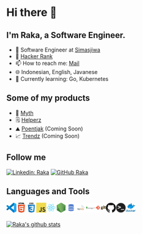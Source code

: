 # Hi there 👋

## I'm Raka, a Software Engineer.

- 🔭 Software Engineer at [Simasjiwa](https://simasjiwa.co.id)
- 🏅 [Hacker Rank](https://www.hackerrank.com/profile/Ryuda__) 
- 📫 How to reach me: [Mail](mailto:raka.yuda.pradipta@gmail.com)
- 🌐 Indonesian, English, Javanese
- 📖 Currently learning: Go, Kubernetes

## Some of my products

- 🗿 [Myth](https://myth.ryuda.me)
- 🗒️ [Helperz](https//helperz.ryuda.me)
- ⛰️ [Poentjak](https://github.com/raka-yuda/poentjak) (Coming Soon)
- 📈 [Trendz](https://github.com/raka-yuda/trendz) (Coming Soon)

## Follow me
[![Linkedin: Raka](https://img.shields.io/badge/-Raka-blue?style=flat-square&logo=Linkedin&logoColor=white&link=https://www.linkedin.com/in/raka-yuda-pradipta/)](https://www.linkedin.com/in/raka-yuda-pradipta/)
[![GitHub Raka](https://img.shields.io/github/followers/raka-yuda?label=follow&style=social)](https://github.com/raka-yuda)

## Languages and Tools

<img align="left" alt="Visual Studio Code" width="26px" src="https://raw.githubusercontent.com/github/explore/80688e429a7d4ef2fca1e82350fe8e3517d3494d/topics/visual-studio-code/visual-studio-code.png" />
<img align="left" alt="HTML5" width="26px" src="https://raw.githubusercontent.com/github/explore/80688e429a7d4ef2fca1e82350fe8e3517d3494d/topics/html/html.png" />
<img align="left" alt="CSS3" width="26px" src="https://raw.githubusercontent.com/github/explore/80688e429a7d4ef2fca1e82350fe8e3517d3494d/topics/css/css.png" />
<img align="left" alt="JavaScript" width="26px" src="https://raw.githubusercontent.com/github/explore/80688e429a7d4ef2fca1e82350fe8e3517d3494d/topics/javascript/javascript.png" />
<img align="left" alt="React" width="26px" src="https://raw.githubusercontent.com/github/explore/80688e429a7d4ef2fca1e82350fe8e3517d3494d/topics/react/react.png" />
<img align="left" alt="Node.js" width="26px" src="https://raw.githubusercontent.com/github/explore/80688e429a7d4ef2fca1e82350fe8e3517d3494d/topics/nodejs/nodejs.png" />
<img align="left" alt="SQL" width="26px" src="https://raw.githubusercontent.com/github/explore/80688e429a7d4ef2fca1e82350fe8e3517d3494d/topics/sql/sql.png" />
<img align="left" alt="MySQL" width="26px" src="https://raw.githubusercontent.com/github/explore/80688e429a7d4ef2fca1e82350fe8e3517d3494d/topics/mysql/mysql.png" />
<img align="left" alt="MongoDB" width="26px" src="https://raw.githubusercontent.com/github/explore/80688e429a7d4ef2fca1e82350fe8e3517d3494d/topics/mongodb/mongodb.png" />
<img align="left" alt="Git" width="26px" src="https://raw.githubusercontent.com/github/explore/80688e429a7d4ef2fca1e82350fe8e3517d3494d/topics/git/git.png" />
<img align="left" alt="GitHub" width="26px" src="https://raw.githubusercontent.com/github/explore/78df643247d429f6cc873026c0622819ad797942/topics/github/github.png" />
<img align="left" alt="Terminal" width="26px" src="https://raw.githubusercontent.com/github/explore/80688e429a7d4ef2fca1e82350fe8e3517d3494d/topics/terminal/terminal.png" />
<img align="left" alt="Docker" width="26px" src="https://raw.githubusercontent.com/github/explore/80688e429a7d4ef2fca1e82350fe8e3517d3494d/topics/docker/docker.png" />
<br />
<br />

[![Raka's github stats](https://github-readme-stats.vercel.app/api?username=raka-yuda&show_icons=true&theme=radical)](https://github.com/raka-yuda/github-readme-stats)
